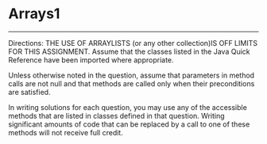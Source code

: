 # Arrays1
------- 
Directions:
THE USE OF ARRAYLISTS (or any other collection)IS OFF LIMITS FOR THIS ASSIGNMENT.
Assume that the classes listed in the Java Quick Reference have been imported where appropriate.

Unless otherwise noted in the question, assume that parameters in method calls are not null and that methods are called only when their preconditions are satisfied.

In writing solutions for each question, you may use any of the accessible methods that are listed in classes defined in that question. 
Writing significant amounts of code that can be replaced by a call to one of these methods will
not receive full credit.
